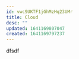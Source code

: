```yaml
---
id: vwc9UKTF1jGhMzHq23UMr
title: Cloud
desc: ""
updated: 1641169807047
created: 1641169797237
---
```


dfsdf
